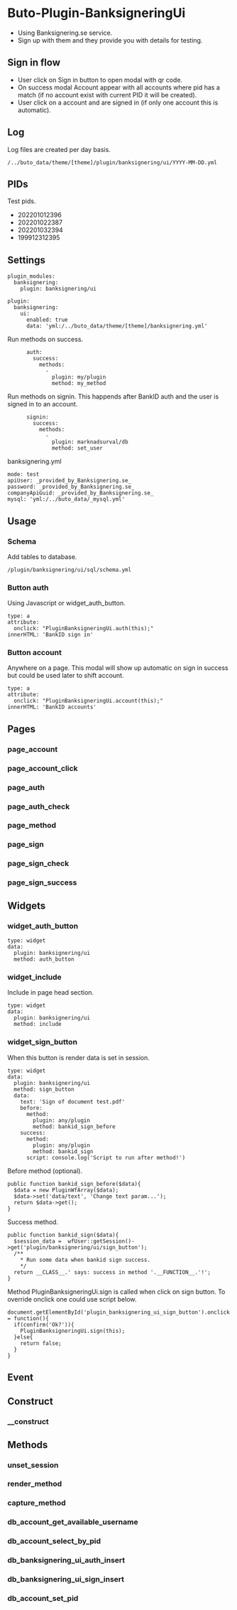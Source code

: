 # Buto-Plugin-BanksigneringUi

<ul>
<li>Using Banksignering.se service.</li>
<li>Sign up with them and they provide you with details for testing.</li>
</ul>

<a name="key_0"></a>

## Sign in flow

<ul>
<li>User click on Sign in button to open modal with qr code.</li>
<li>On success modal Account appear with all accounts where pid has a match (if no account exist with current PID it will be created).</li>
<li>User click on a account and are signed in (if only one account this is automatic).</li>
</ul>

<a name="key_1"></a>

## Log

<p>Log files are created per day basis.</p>
<pre><code>/../buto_data/theme/[theme]/plugin/banksignering/ui/YYYY-MM-DD.yml</code></pre>

<a name="key_2"></a>

## PIDs

<p>Test pids.</p>
<ul>
<li>202201012396</li>
<li>202201022387</li>
<li>202201032394</li>
<li>199912312395</li>
</ul>

<a name="key_3"></a>

## Settings

<pre><code>plugin_modules:
  banksignering:
    plugin: banksignering/ui</code></pre>
<pre><code>plugin:
  banksignering:
    ui:
      enabled: true
      data: 'yml:/../buto_data/theme/[theme]/banksignering.yml'</code></pre>
<p>Run methods on success.</p>
<pre><code>      auth:
        success:
          methods:
            -
              plugin: my/plugin
              method: my_method</code></pre>
<p>Run methods on signin.
This happends after BankID auth and the user is signed in to an account.</p>
<pre><code>      signin:
        success:
          methods:
            -
              plugin: marknadsurval/db
              method: set_user</code></pre>
<p>banksignering.yml</p>
<pre><code>mode: test
apiUser: _provided_by_Banksignering.se_
password: _provided_by_Banksignering.se_
companyApiGuid: _provided_by_Banksignering.se_
mysql: 'yml:/../buto_data/_mysql.yml'</code></pre>

<a name="key_4"></a>

## Usage



<a name="key_4_0"></a>

### Schema

<p>Add tables to database.</p>
<pre><code>/plugin/banksignering/ui/sql/schema.yml</code></pre>

<a name="key_4_1"></a>

### Button auth

<p>Using Javascript or widget_auth_button.</p>
<pre><code>type: a
attribute:
  onclick: "PluginBanksigneringUi.auth(this);"
innerHTML: 'BankID sign in'</code></pre>

<a name="key_4_2"></a>

### Button account

<p>Anywhere on a page. This modal will show up automatic on sign in success but could be used later to shift account.</p>
<pre><code>type: a
attribute:
  onclick: "PluginBanksigneringUi.account(this);"
innerHTML: 'BankID accounts'</code></pre>

<a name="key_5"></a>

## Pages



<a name="key_5_0"></a>

### page_account



<a name="key_5_1"></a>

### page_account_click



<a name="key_5_2"></a>

### page_auth



<a name="key_5_3"></a>

### page_auth_check



<a name="key_5_4"></a>

### page_method



<a name="key_5_5"></a>

### page_sign



<a name="key_5_6"></a>

### page_sign_check



<a name="key_5_7"></a>

### page_sign_success



<a name="key_6"></a>

## Widgets



<a name="key_6_0"></a>

### widget_auth_button

<pre><code>type: widget
data:
  plugin: banksignering/ui
  method: auth_button</code></pre>

<a name="key_6_1"></a>

### widget_include

<p>Include in page head section.</p>
<pre><code>type: widget
data:
  plugin: banksignering/ui
  method: include          </code></pre>

<a name="key_6_2"></a>

### widget_sign_button

<p>When this button is render data is set in session.</p>
<pre><code>type: widget
data:
  plugin: banksignering/ui
  method: sign_button
  data:
    text: 'Sign of document test.pdf'
    before:
      method:
        plugin: any/plugin
        method: bankid_sign_before
    success:
      method:
        plugin: any/plugin
        method: bankid_sign
      script: console.log('Script to run after method!')</code></pre>
<p>Before method (optional).</p>
<pre><code>public function bankid_sign_before($data){
  $data = new PluginWfArray($data);
  $data-&gt;set('data/text', 'Change text param...');
  return $data-&gt;get();
}</code></pre>
<p>Success method.</p>
<pre><code>public function bankid_sign($data){
  $session_data =  wfUser::getSession()-&gt;get('plugin/banksignering/ui/sign_button');
  /**
    * Run some data when bankid sign success.
    */
  return __CLASS__.' says: success in method '.__FUNCTION__.'!';
}</code></pre>
<p>Method PluginBanksigneringUi.sign is called when click on sign button. To override onclick one could use script below.</p>
<pre><code>document.getElementById('plugin_banksignering_ui_sign_button').onclick = function(){
  if(confirm('Ok?')){
    PluginBanksigneringUi.sign(this);
  }else{
    return false;
  }
}</code></pre>

<a name="key_7"></a>

## Event



<a name="key_8"></a>

## Construct



<a name="key_8_0"></a>

### __construct



<a name="key_9"></a>

## Methods



<a name="key_9_0"></a>

### unset_session



<a name="key_9_1"></a>

### render_method



<a name="key_9_2"></a>

### capture_method



<a name="key_9_3"></a>

### db_account_get_available_username



<a name="key_9_4"></a>

### db_account_select_by_pid



<a name="key_9_5"></a>

### db_banksignering_ui_auth_insert



<a name="key_9_6"></a>

### db_banksignering_ui_sign_insert



<a name="key_9_7"></a>

### db_account_set_pid



